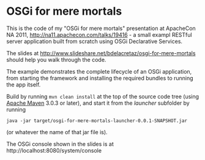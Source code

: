 # OSGi for mere mortals

This is the code of my "OSGi for mere mortals" presentation at
ApacheCon NA 2011, http://na11.apachecon.com/talks/19416 - a small
exampl RESTful server application built from scratch using OSGi 
Declarative Services.

The slides at http://www.slideshare.net/bdelacretaz/osgi-for-mere-mortals 
should help you walk through the code.

The example demonstrates the complete lifecycle of an OSGi application,
from starting the framework and installing the required bundles to running
the app itself.

Build by running `mvn clean install` at the top of the source
code tree (using <a href="http://maven.apache.org">Apache Maven</a>
3.0.3 or later), and start it from the *launcher* subfolder by running

    java -jar target/osgi-for-mere-mortals-launcher-0.0.1-SNAPSHOT.jar

(or whatever the name of that jar file is).

The OSGi console shown in the slides is at http://localhost:8080/system/console
